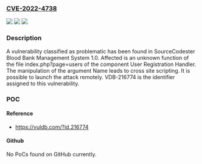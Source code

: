 ### [CVE-2022-4738](https://cve.mitre.org/cgi-bin/cvename.cgi?name=CVE-2022-4738)
![](https://img.shields.io/static/v1?label=Product&message=Blood%20Bank%20Management%20System&color=blue)
![](https://img.shields.io/static/v1?label=Version&message=%3D%201.0%20&color=brighgreen)
![](https://img.shields.io/static/v1?label=Vulnerability&message=CWE-79%20Cross%20Site%20Scripting&color=brighgreen)

### Description

A vulnerability classified as problematic has been found in SourceCodester Blood Bank Management System 1.0. Affected is an unknown function of the file index.php?page=users of the component User Registration Handler. The manipulation of the argument Name leads to cross site scripting. It is possible to launch the attack remotely. VDB-216774 is the identifier assigned to this vulnerability.

### POC

#### Reference
- https://vuldb.com/?id.216774

#### Github
No PoCs found on GitHub currently.

